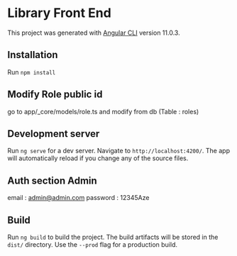 # Library Front End

This project was generated with [Angular CLI](https://github.com/angular/angular-cli) version 11.0.3.

## Installation

Run `npm install`

## Modify Role public id

go to app/\_core/models/role.ts and modify from db (Table : roles)

## Development server

Run `ng serve` for a dev server. Navigate to `http://localhost:4200/`. The app will automatically reload if you change any of the source files.

## Auth section Admin

email : admin@admin.com
password : 12345Aze

## Build

Run `ng build` to build the project. The build artifacts will be stored in the `dist/` directory. Use the `--prod` flag for a production build.
